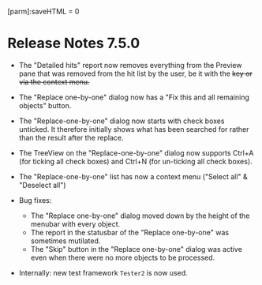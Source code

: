 [parm]:saveHTML = 0 

# Release Notes 7.5.0

* The "Detailed hits" report now removes everything from the Preview pane that was removed 
  from the hit list by the user, be it with the <DEL> key or via the context menu.

* The "Replace one-by-one" dialog now has a "Fix this and all remaining objects" button.

* The "Replace-one-by-one" dialog now starts with check boxes unticked. It therefore initially 
  shows what has been searched for rather than the result after the replace.

* The TreeView on the "Replace-one-by-one" dialog now supports Ctrl+A (for ticking all check boxes)
  and Ctrl+N (for un-ticking all check boxes).

* The "Replace-one-by-one" list has now a context menu ("Select all" & "Deselect all")

* Bug fixes:
  * The "Replace one-by-one" dialog moved down by the height of the menubar with every object.
  * The report in the statusbar of the "Replace one-by-one" was sometimes mutilated.
  * The "Skip" button in the "Replace one-by-one" dialog was active even when there were no more objects to be processed.

* Internally: new test framework `Tester2` is now used.